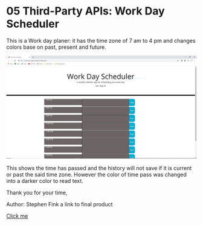 # 05 Third-Party APIs: Work Day Scheduler

This is a Work day planer: it has the time zone of 7 am to 4 pm and changes colors base on past, present and future.

<img src="newPreview.JPG" alt= "a preview">

This shows the time has passed and the history will not save if it is current or past the said time zone.
However the color of time pass was changed into a darker color to read text.

Thank you for your time,

 Author: Stephen Fink
 a link to final product 
 
 [Click me](https://stephenfink.github.io/hw-05-weekly-planner/.)
